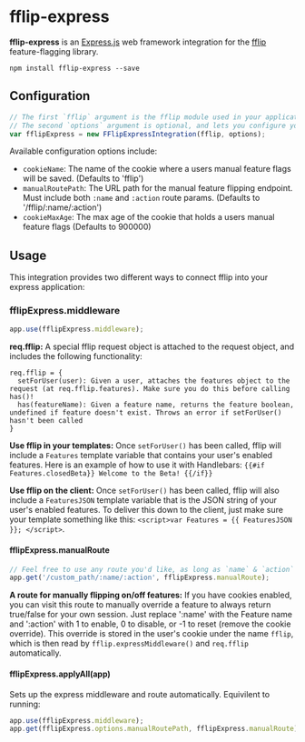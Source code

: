 # fflip-express

**fflip-express** is an [Express.js](http://expressjs.com/) web framework integration for the [fflip](https://github.com/FredKSchott/fflip) feature-flagging library.

```
npm install fflip-express --save
```

## Configuration

```javascript
// The first `fflip` argument is the fflip module used in your application
// The second `options` argument is optional, and lets you configure your integration
var fflipExpress = new FFlipExpressIntegration(fflip, options);
```

Available configuration options include:

- `cookieName`: The name of the cookie where a users manual feature flags will be saved. (Defaults to 'fflip')
- `manualRoutePath`: The URL path for the manual feature flipping endpoint. Must include both `:name` and `:action` route params. (Defaults to '/fflip/:name/:action')
- `cookieMaxAge`: The max age of the cookie that holds a users manual feature flags (Defaults to 900000)


## Usage

This integration provides two different ways to connect fflip into your express application:

### fflipExpress.middleware

```javascript
app.use(fflipExpress.middleware);
```

**req.fflip:** A special fflip request object is attached to the request object, and includes the following functionality:

```
req.fflip = {
  setForUser(user): Given a user, attaches the features object to the request (at req.fflip.features). Make sure you do this before calling has()!
  has(featureName): Given a feature name, returns the feature boolean, undefined if feature doesn't exist. Throws an error if setForUser() hasn't been called
}
```

**Use fflip in your templates:** Once `setForUser()` has been called, fflip will include a `Features` template variable that contains your user's enabled features. Here is an example of how to use it with Handlebars: `{{#if Features.closedBeta}} Welcome to the Beta! {{/if}}`

**Use fflip on the client:** Once `setForUser()` has been called, fflip will also include a `FeaturesJSON` template variable that is the JSON string of your user's enabled features. To deliver this down to the client, just make sure your template something like this: `<script>var Features = {{ FeaturesJSON }}; </script>`.


#### fflipExpress.manualRoute

```javascript
// Feel free to use any route you'd like, as long as `name` & `action` exist as route parameters.
app.get('/custom_path/:name/:action', fflipExpress.manualRoute);
```

**A route for manually flipping on/off features:** If you have cookies enabled, you can visit this route to manually override a feature to always return true/false for your own session. Just replace ':name' with the Feature name and ':action' with 1 to enable, 0 to disable, or -1 to reset (remove the cookie override). This override is stored in the user's cookie under the name `fflip`, which is then read by `fflip.expressMiddleware()` and `req.fflip` automatically.

#### fflipExpress.applyAll(app)

Sets up the express middleware and route automatically. Equivilent to running:

```javascript
app.use(fflipExpress.middleware);
app.get(fflipExpress.options.manualRoutePath, fflipExpress.manualRoute);
```